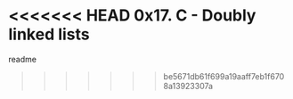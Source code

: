 <<<<<<< HEAD
0x17. C - Doubly linked lists
=======
readme
>>>>>>> be5671db61f699a19aaff7eb1f6708a13923307a
